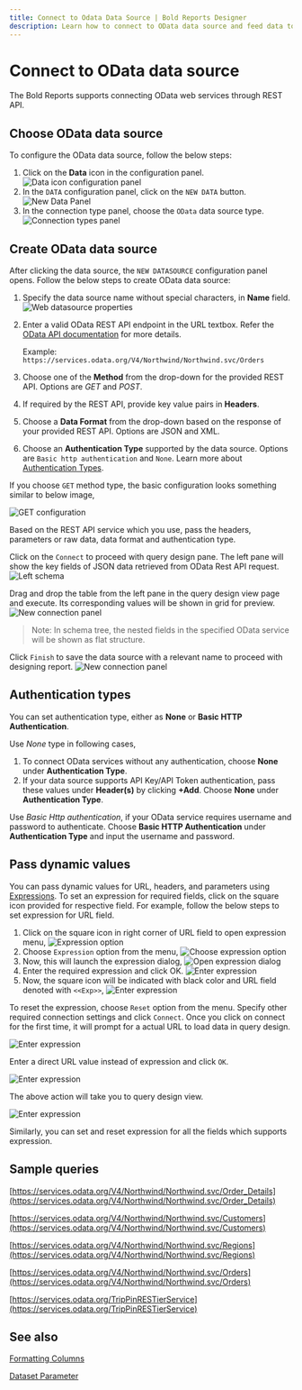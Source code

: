 ```yaml
---
title: Connect to Odata Data Source | Bold Reports Designer
description: Learn how to connect to OData data source and feed data to your RDL reports using Bold Reports Designer. You can connect with the OData using this REST API interface.
---
```


# Connect to OData data source

The Bold Reports supports connecting OData web services through REST API.

## Choose OData data source

To configure the OData data source, follow the below steps:

1. Click on the **Data** icon in the configuration panel.
   ![Data icon configuration panel](/static/assets/on-premise/images/report-designer/manage-data/data-connectors/data-configuration-panel.png)
2. In the `DATA` configuration panel, click on the `NEW DATA` button.
   ![New Data Panel](/static/assets/on-premise/images/report-designer/manage-data/data-connectors/new-data-button.png)
3. In the connection type panel, choose the `OData` data source type.
   ![Connection types panel](/static/assets/on-premise/images/report-designer/manage-data/odata-data-source/connection-types.png)

## Create OData data source

After clicking the data source, the `NEW DATASOURCE` configuration panel opens. Follow the below steps to create OData data source:

1. Specify the data source name without special characters, in **Name** field.
   ![Web datasource properties](/static/assets/on-premise/images/report-designer/manage-data/odata-data-source/initial.png)
2. Enter a valid OData REST API endpoint in the URL textbox. Refer the [OData API documentation](https://www.odata.org/documentation/) for more details.

   Example: `https://services.odata.org/V4/Northwind/Northwind.svc/Orders`
3. Choose one of the **Method** from the drop-down for the provided REST API. Options are *GET* and *POST*.
4. If required by the REST API, provide key value pairs in **Headers**.
5. Choose a **Data Format** from the drop-down based on the response of your provided REST API. Options are JSON and XML.
6. Choose an **Authentication Type** supported by the data source. Options are `Basic http authentication` and `None`. Learn more about [Authentication Types](/report-designer/manage-data/data-connectors/odata-data-source/#authentication-types).

If you choose `GET` method type, the basic configuration looks something similar to below image,

![GET configuration](/static/assets/on-premise/images/report-designer/manage-data/odata-data-source/get-config.png)

Based on the REST API service which you use, pass the headers, parameters or raw data, data format and authentication type.

Click on the `Connect` to proceed with query design pane. The left pane will show the key fields of JSON data retrieved from OData Rest API request.
![Left schema](/static/assets/on-premise/images/report-designer/manage-data/odata-data-source/left-schema.png)

Drag and drop the table from the left pane in the query design view page and execute. Its corresponding values will be shown in grid for preview.
![New connection panel](/static/assets/on-premise/images/report-designer/manage-data/odata-data-source/execute-schema.png)

> Note: In schema tree, the nested fields in the specified OData service will be shown as flat structure.

Click `Finish` to save the data source with a relevant name to proceed with designing report.
![New connection panel](/static/assets/on-premise/images/report-designer/manage-data/odata-data-source/data-list.png)

## Authentication types

You can set authentication type, either as **None** or **Basic HTTP Authentication**.

Use *None* type in following cases,

1. To connect OData services without any authentication, choose **None** under **Authentication Type**.
2. If your data source supports API Key/API Token authentication, pass these values under **Header(s)** by clicking **+Add**. Choose **None** under **Authentication Type**.

Use *Basic Http authentication*, if your OData service requires username and password to authenticate. Choose **Basic HTTP Authentication** under **Authentication Type** and input the username and password.

## Pass dynamic values

You can pass dynamic values for URL, headers, and parameters using [Expressions](/report-designer/compose-report/expressions/). To set an expression for required fields, click on the square icon provided for respective field. For example, follow the below steps to set expression for URL field.

1. Click on the square icon in right corner of URL field to open expression menu,
![Expression option](/static/assets/on-premise/images/report-designer/manage-data/web-data-source/url-exp-option.png)
2. Choose `Expression` option from the menu,
![Choose expression option](/static/assets/on-premise/images/report-designer/manage-data/web-data-source/expression-menu.png)
3. Now, this will launch the expression dialog,
![Open expression dialog](/static/assets/on-premise/images/report-designer/manage-data/web-data-source/expression-dialog.png)
4. Enter the required expression and click OK.
![Enter expression](/static/assets/on-premise/images/report-designer/manage-data/odata-data-source/enter-expression.png)
5. Now, the square icon will be indicated with black color and URL field denoted with `<<Exp>>`,
![Enter expression](/static/assets/on-premise/images/report-designer/manage-data/web-data-source/url-set-exp-output.png)

To reset the expression, choose `Reset` option from the menu. Specify other required connection settings and click `Connect`. Once you click on connect for the first time, it will prompt for a actual URL to load data in query design.

![Enter expression](/static/assets/on-premise/images/report-designer/manage-data/web-data-source/url-connection-data.png)

Enter a direct URL value instead of expression and click `OK`.

![Enter expression](/static/assets/on-premise/images/report-designer/manage-data/odata-data-source/enter-prompt-url.png)

The above action will take you to query design view.

![Enter expression](/static/assets/on-premise/images/report-designer/manage-data/odata-data-source/query-view.png)

Similarly, you can set and reset expression for all the fields which supports expression.

## Sample queries

[https://services.odata.org/V4/Northwind/Northwind.svc/Order_Details](https://services.odata.org/V4/Northwind/Northwind.svc/Order_Details)

[https://services.odata.org/V4/Northwind/Northwind.svc/Customers](https://services.odata.org/V4/Northwind/Northwind.svc/Customers)

[https://services.odata.org/V4/Northwind/Northwind.svc/Regions](https://services.odata.org/V4/Northwind/Northwind.svc/Regions)

[https://services.odata.org/V4/Northwind/Northwind.svc/Orders](https://services.odata.org/V4/Northwind/Northwind.svc/Orders)

[https://services.odata.org/TripPinRESTierService](https://services.odata.org/TripPinRESTierService)

## See also

[Formatting Columns](/report-designer/transforming-data/formatting-columns/)

[Dataset Parameter](/report-designer/transforming-data/link-a-query-parameter-with-a-report-parameter/)
